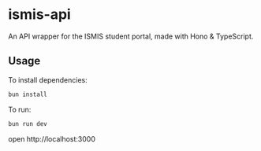 # ismis-api

An API wrapper for the ISMIS student portal, made with Hono &amp; TypeScript.

## Usage

To install dependencies:

```sh
bun install
```

To run:

```sh
bun run dev
```

open http://localhost:3000

